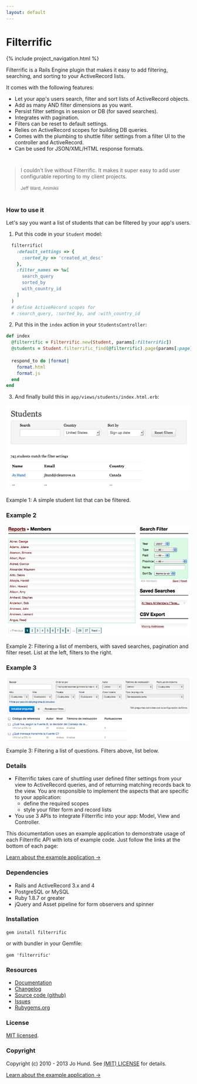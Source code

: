 ```yaml
---
layout: default
---
```


<div class="page-header">
  <h1>Filterrific</h1>
</div>



{% include project_navigation.html %}

Filterrific is a Rails Engine plugin that makes it easy to add filtering,
searching, and sorting to your ActiveRecord lists.

It comes with the following features:

* Let your app's users search, filter and sort lists of ActiveRecord objects.
* Add as many AND filter dimensions as you want.
* Persist filter settings in session or DB (for saved searches).
* Integrates with pagination.
* Filters can be reset to default settings.
* Relies on ActiveRecord scopes for building DB queries.
* Comes with the plumbing to shuttle filter settings from a filter UI to
  the controller and ActiveRecord.
* Can be used for JSON/XML/HTML response formats.


<div style="margin: 3em 0;">
  <blockquote>
    <p>
      I couldn't live without Filterrific. It makes it super easy to add
      user configurable reporting to my client projects.
    </p>
    <small>Jeff Ward, Animikii</small>
  </blockquote>
</div>

### How to use it

Let's say you want a list of students that can be filtered by your app's users.

1) Put this code in your `Student` model:

```ruby
  filterrific(
    :default_settings => {
      :sorted_by => 'created_at_desc'
    },
    :filter_names => %w[
      search_query
      sorted_by
      with_country_id
    ]
  )
  # define ActiveRecord scopes for
  # :search_query, :sorted_by, and :with_country_id
```

2) Put this in the `index` action in your `StudentsController`:

```ruby
def index
  @filterrific = Filterrific.new(Student, params[:filterrific])
  @students = Student.filterrific_find(@filterrific).page(params[:page])

  respond_to do |format|
    format.html
    format.js
  end
end
```
3) And finally build this in `app/views/students/index.html.erb`:

<p class="unconstrained">
  <img src="/images/screenshot_u.png" alt="Filterrific in action" class="img-polaroid" />
  <div class="img_caption">
    Example 1: A simple student list that can be filtered.
  </div>
</p>


### Example 2

<p class="unconstrained">
  <img src="/images/screenshot_c.png" alt="Filterrific in action" class="img-polaroid" />
  <div class="img_caption">
    Example 2: Filtering a list of members, with saved searches,
    pagination and filter reset. List at the left, filters to the right.
  </div>
</p>


### Example 3

<p class="unconstrained">
  <img src="/images/screenshot_q.png" alt="Filterrific in action" class="img-polaroid" />
  <div class="img_caption">
    Example 3: Filtering a list of questions. Filters above, list below.
  </div>
</p>


### Details

* Filterrific takes care of shuttling user defined filter settings from your view
  to ActiveRecord queries, and of returning matching records back to the view.
  You are responsible to implement the aspects that are specific
  to your application:
    * define the required scopes
    * style your filter form and record lists
* You use 3 APIs to integrate Filterrific into your app: Model, View and Controller.

This documentation uses an example application to demonstrate usage of each
Filterrific API with lots of example code. Just follow the links at the bottom
of each page:

<p>
  <a href="/pages/example_application.html" class='btn btn-success'>Learn about the example application &rarr;</a>
</p>


### Dependencies

* Rails and ActiveRecord 3.x and 4
* PostgreSQL or MySQL
* Ruby 1.8.7 or greater
* jQuery and Asset pipeline for form observers and spinner



### Installation

`gem install filterrific`

or with bundler in your Gemfile:

`gem 'filterrific'`



### Resources

* [Documentation](http://filterrific.clearcove.ca)
* [Changelog](https://github.com/jhund/filterrific/blob/master/CHANGELOG.md)
* [Source code (github)](https://github.com/jhund/filterrific)
* [Issues](https://github.com/jhund/filterrific/issues)
* [Rubygems.org](http://rubygems.org/gems/filterrific)



### License

[MIT licensed](https://github.com/jhund/filterrific/blob/master/MIT-LICENSE).



### Copyright

Copyright (c) 2010 - 2013 Jo Hund. See [(MIT) LICENSE](https://github.com/jhund/filterrific/blob/master/MIT-LICENSE) for details.

<p>
  <a href="/pages/example_application.html" class='btn btn-success'>Learn about the example application &rarr;</a>
</p>

